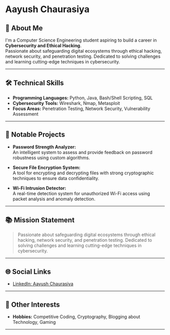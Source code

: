 # Aayush Chaurasiya

## 👤 About Me

I'm a Computer Science Engineering student aspiring to build a career in **Cybersecurity and Ethical Hacking**.  
Passionate about safeguarding digital ecosystems through ethical hacking, network security, and penetration testing. Dedicated to solving challenges and learning cutting-edge techniques in cybersecurity.

---

## 🛠️ Technical Skills

- **Programming Languages:** Python, Java, Bash/Shell Scripting, SQL
- **Cybersecurity Tools:** Wireshark, Nmap, Metasploit
- **Focus Areas:** Penetration Testing, Network Security, Vulnerability Assessment

---

## 🚀 Notable Projects

- **Password Strength Analyzer:**  
  An intelligent system to assess and provide feedback on password robustness using custom algorithms.

- **Secure File Encryption System:**  
  A tool for encrypting and decrypting files with strong cryptographic techniques to ensure data confidentiality.

- **Wi-Fi Intrusion Detector:**  
  A real-time detection system for unauthorized Wi-Fi access using packet analysis and anomaly detection.

---

## 📚 Mission Statement

> Passionate about safeguarding digital ecosystems through ethical hacking, network security, and penetration testing. Dedicated to solving challenges and learning cutting-edge techniques in cybersecurity.

---

## 🌐 Social Links

- [LinkedIn: Aayush Chaurasiya](https://www.linkedin.com/in/aayush-chaurasiya-a041762b4/)

---

## 🎯 Other Interests

- **Hobbies:** Competitive Coding, Cryptography, Blogging about Technology, Gaming

---
